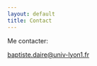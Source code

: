 ```yaml
---
layout: default
title: Contact
---
```


<p>Me contacter:</p><a href="mailto:baptiste.daire@univ-lyon1.fr">baptiste.daire@univ-lyon1.fr</a>
